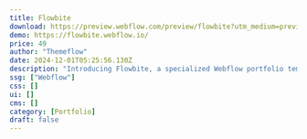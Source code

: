 ```yaml
---
title: Flowbite
download: https://preview.webflow.com/preview/flowbite?utm_medium=preview_link&utm_source=designer&utm_content=flowbite&preview=3631288e5f7f3bb8013968684b62c68d&workflow=preview
demo: https://flowbite.webflow.io/
price: 49
author: "Themeflow"
date: 2024-12-01T05:25:56.130Z
description: "Introducing Flowbite, a specialized Webflow portfolio template crafted for creatives and freelancers. Display your work with finesse and refinement, inviting your distinctive creativity to be the focal point in a design that radiates enduring charm,"
ssg: ["Webflow"]
css: []
ui: []
cms: []
category: [Portfolio]
draft: false
---
```

